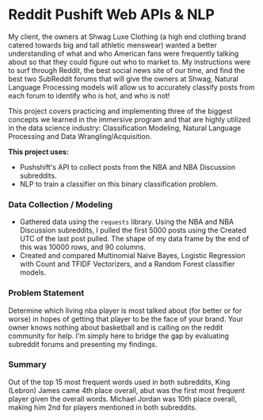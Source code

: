 # Reddit Pushift Web APIs & NLP

My client, the owners at Shwag Luxe Clothing (a high end clothing brand catered towards big and tall athletic menswear) wanted a better understanding of what and who American fans were frequently talking about so that they could figure out who to market to. My instructions were to surf through Reddit, the best social news site of our time, and find the best two SubReddit forums that will give the owners at Shwag,  Natural Language Processing models will allow us to accurately classify posts from each forum to identify who is hot, and who is not!

This project covers practicing and implementing three of the biggest concepts we learned in the immersive program and that are highly utilized in the data science industry: Classification Modeling, Natural Language Processing and Data Wrangling/Acquisition. 

**This project uses:**
- Pushshift's API to collect posts from the NBA and NBA Discussion subreddits.
- NLP to train a classifier on this binary classification problem.

### Data Collection / Modeling

-   Gathered data using the `requests` library.
Using the NBA and NBA Discussion subreddits, I pulled the first 5000 posts using the Created UTC of the last post pulled. The shape of my data frame by the end of this was 10000 rows, and 90 columns. 
-   Created and compared Multinomial Naive Bayes, Logistic Regression with Count and TFIDF Vectorizers, and a Random Forest classifier models.


### Problem Statement

Determine which living nba player is most talked about (for better or for worse) in hopes of getting that player to be the face of your brand. Your owner knows nothing about basketball and is calling on the reddit community for help. I’m simply here to bridge the gap by evaluating subreddit forums and presenting my findings.
 
### Summary
Out of the top 15 most frequent words used in both subreddits, King (Lebron) James came 4th place overall, abut was the first most frequent player given the overall words. Michael Jordan was 10th place overall, making him 2nd for players mentioned in both subreddits.
